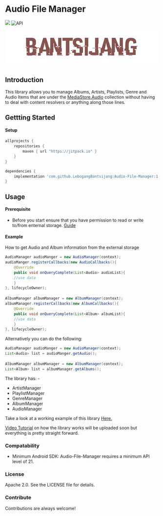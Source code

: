 # Audio File Manager
[![](https://jitpack.io/v/LebogangBantsijang/Audio-File-Manager.svg)](https://jitpack.io/#LebogangBantsijang/Audio-File-Manager)  ![API](https://img.shields.io/badge/Android-21+-red.svg)

![Logo](https://raw.githubusercontent.com/LebogangBantsijang/Audio-File-Manager/master/profile-image.png)

## Introduction

This library allows you to manage Albums, Artists, Playlists,  Genre and Audio Items that are under the [MediaStore.Audio](https://developer.android.com/reference/android/provider/MediaStore.Audio) collection without having to deal with content resolvers or anything along those lines.

## Gettting Started

#### Setup
```gradle
allprojects {
    repositories {
        maven { url "https://jitpack.io" }
    }
}
```

```gradle
dependencies {
    implementation 'com.github.LebogangBantsijang:Audio-File-Manager:1.1.0'
}
```
## Usage

#### Prerequisite
* Before you start ensure that you have permission to read or write to/from enternal storage. [Guide](https://developer.android.com/guide/topics/permissions/overview)

#### Example
How to get Audio and Album information from the external storage

```java
AudioManager audioManger = new AudioManager(context);
audioManger.registerCallbacks(new AudioCallbacks(){
    @Override
    public void onQueryComplete(List<Audio> audioList){
    //use data
    }
}, lifecycleOwner);

AlbumManager albumManager = new AlbumManager(context);
albumManager.registerCallbacks(new AlbumCallbacks(){
    @Override
    public void onQueryComplete(List<Album> albumList){
    //use data
    }
}, lifecycleOwner);
```
Alternatively you can do the following:
```java
AudioManager audioManger = new AudioManager(context);
List<Audio> list = audioManger.getAudio();

AlbumManager albumManager = new AlbumManager(context);
List<Album> list = albumManager.getAlbums();
```
The library has: -
* ArtistManager
* PlaylistManager
* GenreManager
* AlbumManager
* AudioManager

Take a look at a working example of this library [Here.](https://youtu.be/QWdGqH-Y-s0)

[Video Tutorial](https:) on how the library works will be uploaded soon but everything is pretty straight forward.

### Compatability
* Minimum Android SDK: Audio-File-Manager requires a minimum API level of 21.

### License
Apache 2.0. See the LICENSE file for details.

### Contribute

Contributions are always welcome!
